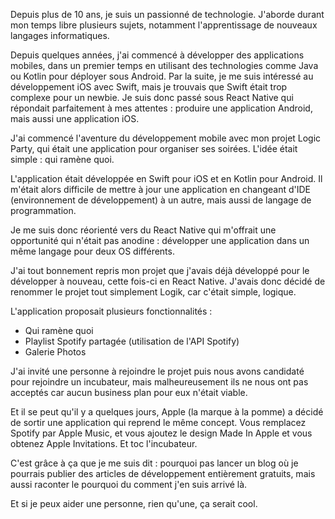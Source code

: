 Depuis plus de 10 ans, je suis un passionné de technologie. J'aborde durant mon temps libre plusieurs sujets, notamment l'apprentissage de nouveaux langages informatiques.

Depuis quelques années, j'ai commencé à développer des applications mobiles, dans un premier temps en utilisant des technologies comme Java ou Kotlin pour déployer sous Android. Par la suite, je me suis intéressé au développement iOS avec Swift, mais je trouvais que Swift était trop complexe pour un newbie. Je suis donc passé sous React Native qui répondait parfaitement à mes attentes : produire une application Android, mais aussi une application iOS.

J'ai commencé l'aventure du développement mobile avec mon projet Logic Party, qui était une application pour organiser ses soirées. L'idée était simple : qui ramène quoi.

L'application était développée en Swift pour iOS et en Kotlin pour Android. Il m'était alors difficile de mettre à jour une application en changeant d'IDE (environnement de développement) à un autre, mais aussi de langage de programmation.

Je me suis donc réorienté vers du React Native qui m'offrait une opportunité qui n'était pas anodine : développer une application dans un même langage pour deux OS différents.

J'ai tout bonnement repris mon projet que j'avais déjà développé pour le développer à nouveau, cette fois-ci en React Native. J'avais donc décidé de renommer le projet tout simplement Logik, car c'était simple, logique.

L'application proposait plusieurs fonctionnalités :

- Qui ramène quoi
- Playlist Spotify partagée (utilisation de l'API Spotify)
- Galerie Photos

J'ai invité une personne à rejoindre le projet puis nous avons candidaté pour rejoindre un incubateur, mais malheureusement ils ne nous ont pas acceptés car aucun business plan pour eux n'était viable.

Et il se peut qu'il y a quelques jours, Apple (la marque à la pomme) a décidé de sortir une application qui reprend le même concept. Vous remplacez Spotify par Apple Music, et vous ajoutez le design Made In Apple et vous obtenez Apple Invitations. Et toc l'incubateur.

C'est grâce à ça que je me suis dit : pourquoi pas lancer un blog où je pourrais publier des articles de développement entièrement gratuits, mais aussi raconter le pourquoi du comment j'en suis arrivé là.

Et si je peux aider une personne, rien qu'une, ça serait cool.